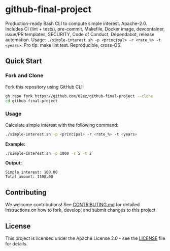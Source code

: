 # github-final-project

Production-ready Bash CLI to compute simple interest. Apache-2.0. Includes CI (lint + tests), pre-commit, Makefile, Docker image, devcontainer, issue/PR templates, SECURITY, Code of Conduct, Dependabot, release automation. Usage: `./simple-interest.sh -p <principal> -r <rate_%> -t <years>`. Pro tip: make lint test. Reproducible, cross-OS.

## Quick Start

### Fork and Clone

Fork this repository using GitHub CLI:

```bash
gh repo fork https://github.com/02ez/github-final-project --clone
cd github-final-project
```

### Usage

Calculate simple interest with the following command:

```bash
./simple-interest.sh -p <principal> -r <rate_%> -t <years>
```

**Example:**
```bash
./simple-interest.sh -p 1000 -r 5 -t 2
```

**Output:**
```
Simple interest: 100.00
Total amount: 1100.00
```

## Contributing

We welcome contributions! See [CONTRIBUTING.md](CONTRIBUTING.md) for detailed instructions on how to fork, develop, and submit changes to this project.

## License

This project is licensed under the Apache License 2.0 - see the [LICENSE](LICENSE) file for details.
